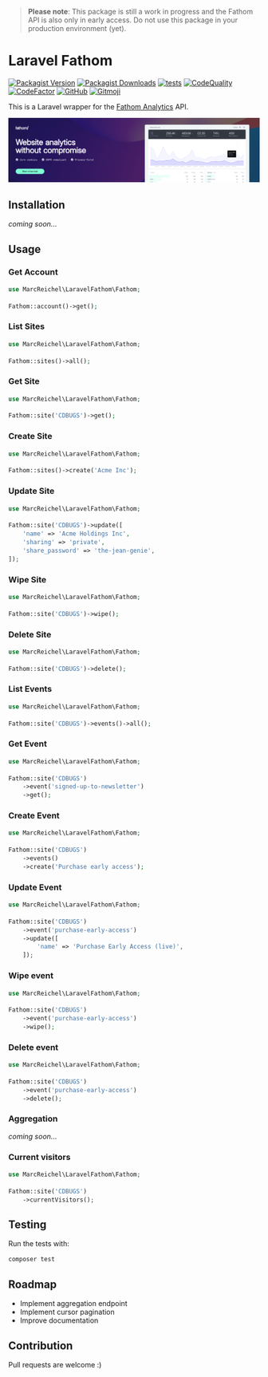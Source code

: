 > **Please note**: This package is still a work in progress and the Fathom API is also only in early access. Do not use this package in your production environment (yet).

# Laravel Fathom

[![Packagist Version](https://img.shields.io/packagist/v/marcreichel/laravel-fathom)](https://packagist.org/packages/marcreichel/laravel-fathom)
[![Packagist Downloads](https://img.shields.io/packagist/dt/marcreichel/laravel-fathom)](https://packagist.org/packages/marcreichel/laravel-fathom)
[![tests](https://github.com/marcreichel/laravel-fathom/actions/workflows/tests.yml/badge.svg?event=push)](https://github.com/marcreichel/laravel-fathom/actions/workflows/tests.yml)
[![CodeQuality](https://github.com/marcreichel/laravel-fathom/actions/workflows/code-quality.yml/badge.svg?event=push)](https://github.com/marcreichel/laravel-fathom/actions/workflows/code-quality.yml)
[![CodeFactor](https://www.codefactor.io/repository/github/marcreichel/laravel-fathom/badge)](https://www.codefactor.io/repository/github/marcreichel/laravel-fathom)
[![GitHub](https://img.shields.io/github/license/marcreichel/laravel-fathom)](https://packagist.org/packages/marcreichel/laravel-fathom)
[![Gitmoji](https://img.shields.io/badge/gitmoji-%20😜%20😍-FFDD67.svg)](https://gitmoji.dev)

This is a Laravel wrapper for the [Fathom Analytics](https://usefathom.com/ref/SILMHC) API.

[![Fathom Analytics](art/fathom-banner.png)](https://usefathom.com/ref/SILMHC)

## Installation

*coming soon...*

## Usage

### Get Account

```php
use MarcReichel\LaravelFathom\Fathom;

Fathom::account()->get();
```

### List Sites

```php
use MarcReichel\LaravelFathom\Fathom;

Fathom::sites()->all();
```

### Get Site

```php
use MarcReichel\LaravelFathom\Fathom;

Fathom::site('CDBUGS')->get();
```

### Create Site

```php
use MarcReichel\LaravelFathom\Fathom;

Fathom::sites()->create('Acme Inc');
```

### Update Site

```php
use MarcReichel\LaravelFathom\Fathom;

Fathom::site('CDBUGS')->update([
    'name' => 'Acme Holdings Inc',
    'sharing' => 'private',
    'share_password' => 'the-jean-genie',
]);
```

### Wipe Site

```php
use MarcReichel\LaravelFathom\Fathom;

Fathom::site('CDBUGS')->wipe();
```

### Delete Site

```php
use MarcReichel\LaravelFathom\Fathom;

Fathom::site('CDBUGS')->delete();
```

### List Events

```php
use MarcReichel\LaravelFathom\Fathom;

Fathom::site('CDBUGS')->events()->all();
```

### Get Event

```php
use MarcReichel\LaravelFathom\Fathom;

Fathom::site('CDBUGS')
    ->event('signed-up-to-newsletter')
    ->get();
```

### Create Event

```php
use MarcReichel\LaravelFathom\Fathom;

Fathom::site('CDBUGS')
    ->events()
    ->create('Purchase early access');
```

### Update Event

```php
use MarcReichel\LaravelFathom\Fathom;

Fathom::site('CDBUGS')
    ->event('purchase-early-access')
    ->update([
        'name' => 'Purchase Early Access (live)',
    ]);
```

### Wipe event

```php
use MarcReichel\LaravelFathom\Fathom;

Fathom::site('CDBUGS')
    ->event('purchase-early-access')
    ->wipe();
```

### Delete event

```php
use MarcReichel\LaravelFathom\Fathom;

Fathom::site('CDBUGS')
    ->event('purchase-early-access')
    ->delete();
```

### Aggregation

*coming soon...*

### Current visitors

```php
use MarcReichel\LaravelFathom\Fathom;

Fathom::site('CDBUGS')
    ->currentVisitors();
```

## Testing

Run the tests with:

```bash
composer test
```

## Roadmap

- Implement aggregation endpoint
- Implement cursor pagination
- Improve documentation

## Contribution

Pull requests are welcome :)
